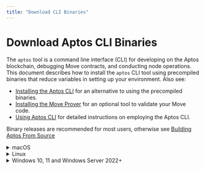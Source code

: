 ```yaml
---
title: "Download CLI Binaries"
---
```


# Download Aptos CLI Binaries

The `aptos` tool is a command line interface (CLI) for developing on the Aptos blockchain, debugging Move contracts, and conducting node operations. This document describes how to install the `aptos` CLI tool using precompiled binaries that reduce variables in setting up your environment. Also see:

* [Installing the Aptos CLI](./index.md) for an alternative to using the precompiled binaries.
* [Installing the Move Prover](./install-move-prover.md) for an optional tool to validate your Move code.
* [Using Aptos CLI](../aptos-cli-tool/use-aptos-cli.md) for detailed instructions on employing the Aptos CLI.

Binary releases are recommended for most users, otherwise see [Building Aptos From Source](../../guides/building-from-source.md)

<details>
<summary>macOS</summary>

## macOS
:::tip
These instructions have been tested on macOS Monterey (12.6)
:::


1. Go to the [Aptos CLI Release](https://github.com/aptos-labs/aptos-core/releases?q=cli&expanded=true) list.
1. Click the **Assets** expandable menu for the latest release.
1. You will see the zip files with the filename of the format: `aptos-cli-<version>-<platform>`. These are the platform-specific pre-compiled binaries of the CLI. Download the zip file for your platform, dismissing any warnings.
1. Unzip the downloaded file. This will extract the `aptos` CLI binary file into your default downloads folder. For example, on macOS it is the `~/Downloads` folder.
1. Move this extracted `aptos` binary file into your preferred local folder. For example, place it in the `~/bin/aptos` folder on macOS to make it accessible from the command line.

   :::tip Upgrading? Remember to look in the default download folder
   When you update the CLI binary with the latest version, note that the newer version binary will be downloaded to your default Downloads folder. Remember to move this newer version binary from the Downloads folder to the `~/bin/aptos` folder to update and overwrite the older version.
:::

1. Make the `~/bin/aptos` directory executable by running this command: `chmod +x ~/bin/aptos`
1. Follow the simple steps recommended by the Apple support in [Open a Mac app from an unidentified developer](https://support.apple.com/guide/mac-help/open-a-mac-app-from-an-unidentified-developer-mh40616/mac) to remove the "unknown developer" blocker.
1. Type `~/bin/aptos help` to read help instructions.
1. Add `~/bin` to your path in your `.bashrc` or `.zshrc` file for future use.

</details>

<details>
<summary>Linux</summary>

## Linux
:::tip
These instructions have been tested on Ubuntu 20.04.
:::

1. Go to the [Aptos CLI release page](https://github.com/aptos-labs/aptos-core/releases?q=cli&expanded=true).
1. Click the **Assets** expandable menu for the latest release.
1. You will see the zip files with the filename of the format: `aptos-cli-<version>-<platform>`. These are the platform-specific pre-compiled binaries of the CLI. Download the zip file for your platform, dismissing any warnings.
1. Unzip the downloaded file. This will extract the `aptos` CLI binary file into your default downloads folder.
1. Move this extracted `aptos` binary file into your preferred local folder.

   :::tip
   Upgrading? Remember to look in the default download folder
   When you update the CLI binary with the latest version, note that the newer version binary will be downloaded to your default Downloads folder. Remember to move this newer version binary from the Downloads folder to `~/bin/aptos` folder (overwriting the older version).
   :::

1. Make this `~/bin/aptos` an executable by running this command:
    - `chmod +x ~/bin/aptos`.
1. Type `~/bin/aptos help` to read help instructions.
1. Add `~/bin` to your path in your `.bashrc` or `.zshrc` file for future use.

</details>

<details>
<summary>Windows 10, 11 and Windows Server 2022+</summary>

## Windows 10, 11 and Windows Server 2022+

:::tip
These instructions have been tested on Windows 11 and Windows Server 2022. Windows support is new and some features may be not complete. Open [GitHub issues](https://github.com/aptos-labs/aptos-core/issues) for bugs.
:::

1. Go to the [Aptos CLI release page](https://github.com/aptos-labs/aptos-core/releases?q=cli&expanded=true).
1. Click the **Assets** expandable menu for the latest release.
1. You will see the zip files with the filename of the format: `aptos-cli-<version>-<platform>`. These are the platform-specific pre-compiled binaries of the CLI. Download the zip file for your platform, dismissing any warnings.
1. Unzip the downloaded file. This will extract the `aptos` CLI binary file into your default downloads folder. For example, on Windows it is the `\Users\user\Downloads` folder.
1. Move this extracted `aptos` binary file into your preferred local folder.
   :::tip Upgrading? Remember to look in the default download folder
   When you update the CLI binary with the latest version, note that the newer version binary will be downloaded to your default Downloads folder. Remember to move this newer version binary from the Downloads folder to your preferred location.
   :::
1. Open a powershell terminal via the windows start menu
1. In the powershell terminal, you can get help instructions by running the command with help.  For example ` .\Downloads\aptos-cli-0.3.5-Windows-x86_64\aptos.exe help` to read help instructions.

</details>
